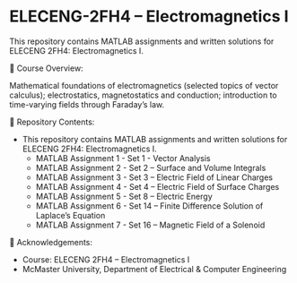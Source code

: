 # ELECENG-2FH4 – Electromagnetics I
This repository contains MATLAB assignments and written solutions for ELECENG 2FH4: Electromagnetics I.

📘 Course Overview:

Mathematical foundations of electromagnetics (selected topics of vector calculus); electrostatics, magnetostatics and conduction; introduction to time-varying fields through Faraday’s law.

🔬 Repository Contents:
- This repository contains MATLAB assignments and written solutions for ELECENG 2FH4: Electromagnetics I.
  - MATLAB Assignment 1 - Set 1 - Vector Analysis
  - MATLAB Assignment 2 - Set 2 – Surface and Volume Integrals
  - MATLAB Assignment 3 - Set 3 – Electric Field of Linear Charges
  - MATLAB Assignment 4 - Set 4 – Electric Field of Surface Charges
  - MATLAB Assignment 5 - Set 8 – Electric Energy
  - MATLAB Assignment 6 - Set 14 – Finite Difference Solution of Laplace’s Equation
  - MATLAB Assignment 7 - Set 16 – Magnetic Field of a Solenoid

📜 Acknowledgements:
- Course: ELECENG 2FH4 – Electromagnetics I
- McMaster University, Department of Electrical & Computer Engineering

